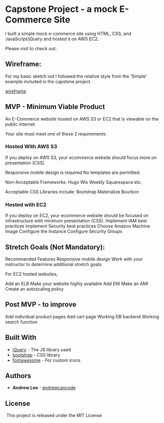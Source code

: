 # Capstone Project - a mock E-Commerce Site

I built a simple mock e-commerce site using HTML, CSS, and JavaScript/jQuery and hosted it on AWS EC2.

Please visit to check out: <link to AWS hosted website>

## Wireframe:

For my basic sketch out I followed the relative style from the 'Simple' example included in the capstone project.

[wireframe](https://i.pinimg.com/originals/31/4f/5f/314f5f0d3d4453984d208aa281e5eae8.jpg)

## MVP - Minimum Viable Product

An E-Commerce website hosted on AWS S3 or EC2 that is viewable on the public internet.

Your site must meet one of these 2 requirements:

### Hosted With AWS S3

If you deploy on AWS S3, your ecommerce website should focus more on presentation (CSS).

Responsive mobile design is required
No templates are permitted. 

Non-Acceptable Frameworks:
Hugo
Wix
Weebly
Squarespace etc.

Acceptable CSS Libraries include:
Bootstrap
Materialize
Bourbon

### Hosted with EC2

If you deploy on EC2, your ecommerce website should be focused on infrastructure with minimum presentation (CSS).
Implement IAM best practices
Implement Security best practices
Choose Amazon Machine Image
Configure the Instance
Configure Security Groups

## Stretch Goals (Not Mandatory):

Recommended Features
Responsive mobile design
Work with your instructor to determine additional stretch goals

For EC2 hosted websites,

Add an ELB
Make your website highly available
Add ENI
Make an AMI 
Create an autoscaling policy

## Post MVP - to improve

Add individual product pages
Add cart page
Working DB backend
Working search function

## Built With
* [jQuery](https://code.jquery.com/) - The JS library used
* [bootstrap](https://getbootstrap.com/) - CSS library
* [fontawesome](https://fontawesome.com/) - For custom icons

## Authors
* **Andrew Lee** - [andrewcancode](https://github.com/andrewcancode)
​
## License
​
This project is released under the MIT License

